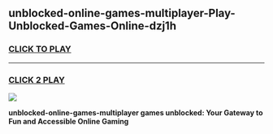 
## unblocked-online-games-multiplayer-Play-Unblocked-Games-Online-dzj1h
<h3>
<a href="https://premium76.site?title=unblocked-online-games-multiplayer&ref=25A">CLICK TO PLAY</a></h3>
<hr>

<h3>
<a href="https://premium76.site?title=unblocked-online-games-multiplayer&ref=25A">CLICK 2 PLAY</a>
  
</h3>

<a href="https://premium76.site?title=unblocked-online-games-multiplayer&ref=25A"><img src="https://clearcache.store/games.png"></a>


**unblocked-online-games-multiplayer games unblocked: Your Gateway to Fun and Accessible Online Gaming**
